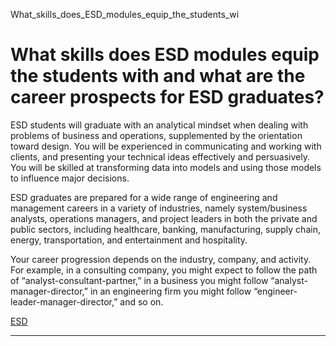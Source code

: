 What_skills_does_ESD_modules_equip_the_students_wi



What skills does ESD modules equip the students with and what are the career prospects for ESD graduates?
=========================================================================================================

ESD students will graduate with an analytical mindset when dealing with problems of business and operations, supplemented by the orientation toward design. You will be experienced in communicating and working with clients, and presenting your technical ideas effectively and persuasively. You will be skilled at transforming data into models and using those models to influence major decisions.

ESD graduates are prepared for a wide range of engineering and management careers in a variety of industries, namely system/business analysts, operations managers, and project leaders in both the private and public sectors, including healthcare, banking, manufacturing, supply chain, energy, transportation, and entertainment and hospitality.

Your career progression depends on the industry, company, and activity. For example, in a consulting company, you might expect to follow the path of “analyst-consultant-partner,” in a business you might follow “analyst-manager-director,” in an engineering firm you might follow “engineer-leader-manager-director,” and so on.

[ESD](https://www.sutd.edu.sg/tag/esd/)

---

